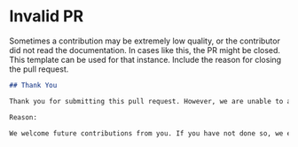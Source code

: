 # Invalid PR

Sometimes a contribution may be extremely low quality, or the contributor did not read the documentation. In cases like this, the PR might be closed. This template can be used for that instance. Include the reason for closing the pull request.

```md
## Thank You

Thank you for submitting this pull request. However, we are unable to accept your contribution at this time.

Reason:

We welcome future contributions from you. If you have not done so, we encourage you to read our [contributing guidelines](../blob/main/CONTRIBUTING.md) and check out the [contributor tool](https://contribute.naomi.lgbt/). Should you have any questions, please [join us in our chat room](http://chat.nhcarrigan.com).
```
